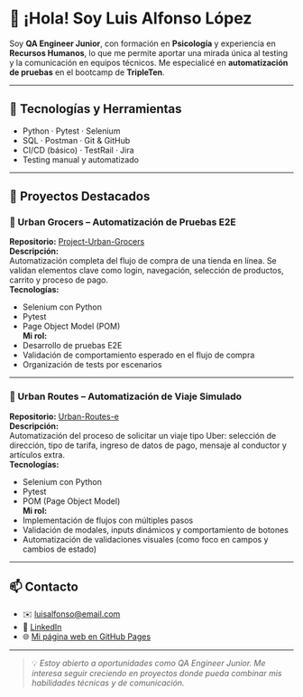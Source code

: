 # 👋 ¡Hola! Soy Luis Alfonso López

Soy **QA Engineer Junior**, con formación en **Psicología** y experiencia en **Recursos Humanos**, lo que me permite aportar una mirada única al testing y la comunicación en equipos técnicos. Me especialicé en **automatización de pruebas** en el bootcamp de **TripleTen**.

---

## 🧪 Tecnologías y Herramientas

- Python · Pytest · Selenium
- SQL · Postman · Git & GitHub
- CI/CD (básico) · TestRail · Jira
- Testing manual y automatizado

---

## 🚀 Proyectos Destacados

### 🛒 Urban Grocers – Automatización de Pruebas E2E  
**Repositorio:** [Project-Urban-Grocers](https://github.com/wichistj/Project-Urban-Grocers)  
**Descripción:**  
Automatización completa del flujo de compra de una tienda en línea. Se validan elementos clave como login, navegación, selección de productos, carrito y proceso de pago.  
**Tecnologías:**  
- Selenium con Python  
- Pytest  
- Page Object Model (POM)  
**Mi rol:**  
- Desarrollo de pruebas E2E  
- Validación de comportamiento esperado en el flujo de compra  
- Organización de tests por escenarios

---

### 🚖 Urban Routes – Automatización de Viaje Simulado  
**Repositorio:** [Urban-Routes-e](https://github.com/wichistj/Urban-Routes-e)  
**Descripción:**  
Automatización del proceso de solicitar un viaje tipo Uber: selección de dirección, tipo de tarifa, ingreso de datos de pago, mensaje al conductor y artículos extra.  
**Tecnologías:**  
- Selenium con Python  
- Pytest  
- POM (Page Object Model)  
**Mi rol:**  
- Implementación de flujos con múltiples pasos  
- Validación de modales, inputs dinámicos y comportamiento de botones  
- Automatización de validaciones visuales (como foco en campos y cambios de estado)

---

## 📫 Contacto

- ✉️ luisalfonso@email.com  
- 💼 [LinkedIn](https://www.linkedin.com/in/tu-nombre)  
- 🌐 [Mi página web en GitHub Pages](https://wichistj.github.io/)

---

> 💡 *Estoy abierto a oportunidades como QA Engineer Junior. Me interesa seguir creciendo en proyectos donde pueda combinar mis habilidades técnicas y de comunicación.*

